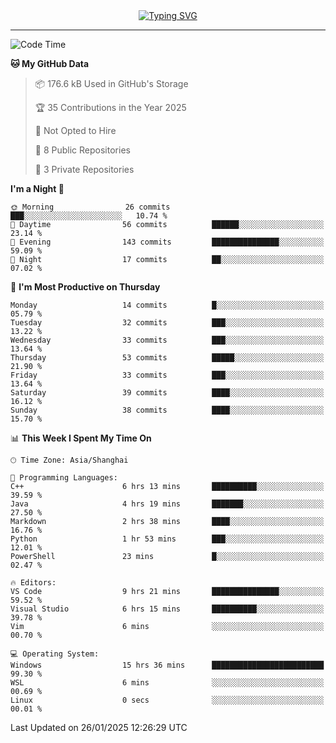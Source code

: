 <div style="text-align: center;">
<a href="https://git.io/typing-svg"><img src="https://readme-typing-svg.demolab.com?font=Jersey+10&size=33&pause=1000&color=0077B8&center=true&vCenter=true&width=429&height=46&lines=jack_gdn+greets+you!" alt="Typing SVG" /></a>
</div>

---

<!--START_SECTION:waka-->
![Code Time](http://img.shields.io/badge/Code%20Time-18%20hrs%2036%20mins-blue)

**🐱 My GitHub Data** 

> 📦 176.6 kB Used in GitHub's Storage 
 > 
> 🏆 35 Contributions in the Year 2025
 > 
> 🚫 Not Opted to Hire
 > 
> 📜 8 Public Repositories 
 > 
> 🔑 3 Private Repositories 
 > 
**I'm a Night 🦉** 

```text
🌞 Morning                26 commits          ███░░░░░░░░░░░░░░░░░░░░░░   10.74 % 
🌆 Daytime                56 commits          ██████░░░░░░░░░░░░░░░░░░░   23.14 % 
🌃 Evening                143 commits         ███████████████░░░░░░░░░░   59.09 % 
🌙 Night                  17 commits          ██░░░░░░░░░░░░░░░░░░░░░░░   07.02 % 
```
📅 **I'm Most Productive on Thursday** 

```text
Monday                   14 commits          █░░░░░░░░░░░░░░░░░░░░░░░░   05.79 % 
Tuesday                  32 commits          ███░░░░░░░░░░░░░░░░░░░░░░   13.22 % 
Wednesday                33 commits          ███░░░░░░░░░░░░░░░░░░░░░░   13.64 % 
Thursday                 53 commits          █████░░░░░░░░░░░░░░░░░░░░   21.90 % 
Friday                   33 commits          ███░░░░░░░░░░░░░░░░░░░░░░   13.64 % 
Saturday                 39 commits          ████░░░░░░░░░░░░░░░░░░░░░   16.12 % 
Sunday                   38 commits          ████░░░░░░░░░░░░░░░░░░░░░   15.70 % 
```


📊 **This Week I Spent My Time On** 

```text
🕑︎ Time Zone: Asia/Shanghai

💬 Programming Languages: 
C++                      6 hrs 13 mins       ██████████░░░░░░░░░░░░░░░   39.59 % 
Java                     4 hrs 19 mins       ███████░░░░░░░░░░░░░░░░░░   27.50 % 
Markdown                 2 hrs 38 mins       ████░░░░░░░░░░░░░░░░░░░░░   16.76 % 
Python                   1 hr 53 mins        ███░░░░░░░░░░░░░░░░░░░░░░   12.01 % 
PowerShell               23 mins             █░░░░░░░░░░░░░░░░░░░░░░░░   02.47 % 

🔥 Editors: 
VS Code                  9 hrs 21 mins       ███████████████░░░░░░░░░░   59.52 % 
Visual Studio            6 hrs 15 mins       ██████████░░░░░░░░░░░░░░░   39.78 % 
Vim                      6 mins              ░░░░░░░░░░░░░░░░░░░░░░░░░   00.70 % 

💻 Operating System: 
Windows                  15 hrs 36 mins      █████████████████████████   99.30 % 
WSL                      6 mins              ░░░░░░░░░░░░░░░░░░░░░░░░░   00.69 % 
Linux                    0 secs              ░░░░░░░░░░░░░░░░░░░░░░░░░   00.01 % 
```


 Last Updated on 26/01/2025 12:26:29 UTC
<!--END_SECTION:waka-->

